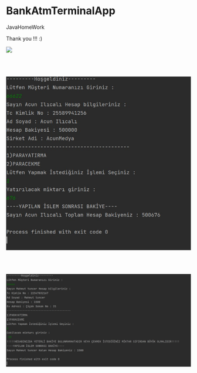 # BankAtmTerminalApp
 JavaHomeWork

Thank you !!! :)

<img src="SS1.png">

<br><br>

<img src="SS2.jpg">

<br><br>

<img src="SS3.jpg">
